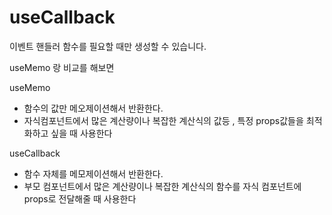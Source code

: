 # useCallback

이벤트 핸들러 함수를 필요할 때만 생성할 수 있습니다.

useMemo 랑 비교를 해보면

useMemo

- 함수의 값만 메오제이션해서 반환한다.
- 자식컴포넌트에서 많은 계산량이나 복잡한 계산식의 값등 , 특정 props값들을 최적화하고 싶을 때 사용한다

useCallback

- 함수 자체를 메모제이션해서 반환한다.
- 부모 컴포넌트에서 많은 계산량이나 복잡한 계산식의 함수를 자식 컴포넌트에 props로 전달해줄 때 사용한다
